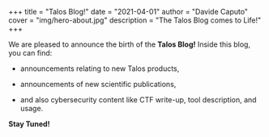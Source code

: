 +++
title = "Talos Blog!"
date = "2021-04-01"
author = "Davide Caputo"
cover = "img/hero-about.jpg"
description = "The Talos Blog comes to Life!"
+++

We are pleased to announce the birth of the **Talos Blog!**
Inside this blog, you can find:

- announcements relating to new Talos products,

- announcements of new scientific publications,

- and also cybersecurity content like CTF write-up, tool description, and usage.

**Stay Tuned!**
